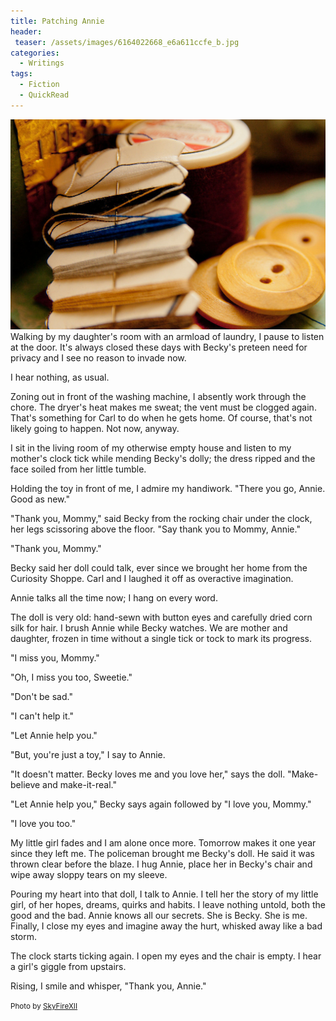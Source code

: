 ```yaml
---
title: Patching Annie
header:
 teaser: /assets/images/6164022668_e6a611ccfe_b.jpg
categories:
  - Writings
tags:
  - Fiction
  - QuickRead
---
```

<img src="/assets/images/6164022668_e6a611ccfe_b.jpg">Walking by my daughter's room with an armload of laundry, I pause to listen at the door. It's always closed these days with Becky's preteen need for privacy and I see no reason to invade now.

I hear nothing, as usual.

Zoning out in front of the washing machine, I absently work through the chore. The dryer's heat makes me sweat; the vent must be clogged again. That's something for Carl to do when he gets home. Of course, that's not likely going to happen. Not now, anyway.

I sit in the living room of my otherwise empty house and listen to my mother's clock tick while mending Becky's dolly; the dress ripped and the face soiled from her little tumble.

Holding the toy in front of me, I admire my handiwork. "There you go, Annie. Good as new."

"Thank you, Mommy," said Becky from the rocking chair under the clock, her legs scissoring above the floor. "Say thank you to Mommy, Annie."

"Thank you, Mommy."

Becky said her doll could talk, ever since we brought her home from the Curiosity Shoppe. Carl and I laughed it off as overactive imagination.

Annie talks all the time now; I hang on every word.

The doll is very old: hand-sewn with button eyes and carefully dried corn silk for hair. I brush Annie while Becky watches. We are mother and daughter, frozen in time without a single tick or tock to mark its progress.

"I miss you, Mommy."

"Oh, I miss you too, Sweetie."

"Don't be sad."

"I can't help it."

"Let Annie help you."

"But, you're just a toy," I say to Annie.

"It doesn't matter. Becky loves me and you love her," says the doll. "Make-believe and make-it-real."

"Let Annie help you," Becky says again followed by "I love you, Mommy."

"I love you too."

My little girl fades and I am alone once more. Tomorrow makes it one year since they left me. The policeman brought me Becky's doll. He said it was thrown clear before the blaze. I hug Annie, place her in Becky's chair and wipe away sloppy tears on my sleeve.

Pouring my heart into that doll, I talk to Annie. I tell her the story of my little girl, of her hopes, dreams, quirks and habits. I leave nothing untold, both the good and the bad. Annie knows all our secrets. She is Becky. She is me. Finally, I close my eyes and imagine away the hurt, whisked away like a bad storm.

The clock starts ticking again. I open my eyes and the chair is empty. I hear a girl's giggle from upstairs.

Rising, I smile and whisper, "Thank you, Annie."

<small>Photo by <a href="http://www.flickr.com/photos/26660729@N03/6164022668">SkyFireXII</a></small>